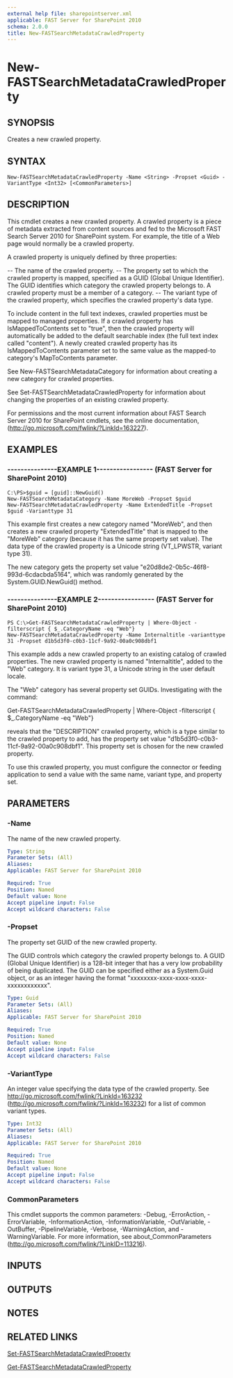 ```yaml
---
external help file: sharepointserver.xml
applicable: FAST Server for SharePoint 2010
schema: 2.0.0
title: New-FASTSearchMetadataCrawledProperty
---
```


# New-FASTSearchMetadataCrawledProperty

## SYNOPSIS
Creates a new crawled property.

## SYNTAX

```
New-FASTSearchMetadataCrawledProperty -Name <String> -Propset <Guid> -VariantType <Int32> [<CommonParameters>]
```

## DESCRIPTION
This cmdlet creates a new crawled property.
A crawled property is a piece of metadata extracted from content sources and fed to the Microsoft FAST Search Server 2010 for SharePoint system.
For example, the title of a Web page would normally be a crawled property.

A crawled property is uniquely defined by three properties:

-- The name of the crawled property.
-- The property set to which the crawled property is mapped, specified as a GUID (Global Unique Identifier). The GUID identifies which category the crawled property belongs to. A crawled property must be a member of a category.
-- The variant type of the crawled property, which specifies the crawled property's data type.

To include content in the full text indexes, crawled properties must be mapped to managed properties. 
If a crawled property has IsMappedToContents set to "true", then the crawled property will automatically be added to the default searchable index (the full text index called "content").
A newly created crawled property has its IsMappedToContents parameter set to the same value as the mapped-to category's MapToContents parameter.

See New-FASTSearchMetadataCategory for information about creating a new category for crawled properties.

See Set-FASTSearchMetadataCrawledProperty for information about changing the properties of an existing crawled property.

For permissions and the most current information about FAST Search Server 2010 for SharePoint cmdlets, see the online documentation, (http://go.microsoft.com/fwlink/?LinkId=163227).

## EXAMPLES

### ---------------EXAMPLE 1----------------- (FAST Server for SharePoint 2010)
```
C:\PS>$guid = [guid]::NewGuid()
New-FASTSearchMetadataCategory -Name MoreWeb -Propset $guid
New-FASTSearchMetadataCrawledProperty -Name ExtendedTitle -Propset $guid -Varianttype 31
```

This example first creates a new category named "MoreWeb", and then creates a new crawled property "ExtendedTitle" that is mapped to the "MoreWeb" category (because it has the same property set value).
The data type of the crawled property is a Unicode string (VT_LPWSTR, variant type 31).

The new category gets the property set value "e20d8de2-0b5c-46f8-993d-6cdacbda5164", which was randomly generated by the System.GUID.NewGuid() method.

### ---------------EXAMPLE 2----------------- (FAST Server for SharePoint 2010)
```
PS C:\>Get-FASTSearchMetadataCrawledProperty | Where-Object -filterscript { $_.CategoryName -eq "Web"}
New-FASTSearchMetadataCrawledProperty -Name Internaltitle -varianttype 31 -Propset d1b5d3f0-c0b3-11cf-9a92-00a0c908dbf1
```

This example adds a new crawled property to an existing catalog of crawled properties.
The new crawled property is named "Internaltitle", added to the "Web" category.
It is variant type 31, a Unicode string in the user default locale.

The "Web" category has several property set GUIDs.
Investigating with the command:

Get-FASTSearchMetadataCrawledProperty | Where-Object -filterscript { $_.CategoryName -eq "Web"}

reveals that the "DESCRIPTION" crawled property, which is a type similar to the crawled property to add, has the property set value "d1b5d3f0-c0b3-11cf-9a92-00a0c908dbf1".
This property set is chosen for the new crawled property.

To use this crawled property, you must configure the connector or feeding application to send a value with the same name, variant type, and property set.

## PARAMETERS

### -Name
The name of the new crawled property.

```yaml
Type: String
Parameter Sets: (All)
Aliases: 
Applicable: FAST Server for SharePoint 2010

Required: True
Position: Named
Default value: None
Accept pipeline input: False
Accept wildcard characters: False
```

### -Propset
The property set GUID of the new crawled property.

The GUID controls which category the crawled property belongs to.
A GUID (Global Unique Identifier) is a 128-bit integer that has a very low probability of being duplicated.
The GUID can be specified either as a System.Guid object, or as an integer having the format "xxxxxxxx-xxxx-xxxx-xxxx-xxxxxxxxxxxx".

```yaml
Type: Guid
Parameter Sets: (All)
Aliases: 
Applicable: FAST Server for SharePoint 2010

Required: True
Position: Named
Default value: None
Accept pipeline input: False
Accept wildcard characters: False
```

### -VariantType
An integer value specifying the data type of the crawled property.
See http://go.microsoft.com/fwlink/?LinkId=163232 (http://go.microsoft.com/fwlink/?LinkId=163232) for a list of common variant types.

```yaml
Type: Int32
Parameter Sets: (All)
Aliases: 
Applicable: FAST Server for SharePoint 2010

Required: True
Position: Named
Default value: None
Accept pipeline input: False
Accept wildcard characters: False
```

### CommonParameters
This cmdlet supports the common parameters: -Debug, -ErrorAction, -ErrorVariable, -InformationAction, -InformationVariable, -OutVariable, -OutBuffer, -PipelineVariable, -Verbose, -WarningAction, and -WarningVariable. For more information, see about_CommonParameters (http://go.microsoft.com/fwlink/?LinkID=113216).

## INPUTS

## OUTPUTS

## NOTES

## RELATED LINKS

[Set-FASTSearchMetadataCrawledProperty](Set.FASTSearchMetadataCrawledProperty.md)

[Get-FASTSearchMetadataCrawledProperty](Get-FASTSearchMetadataCrawledProperty.md)

